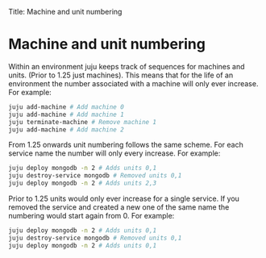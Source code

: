 Title: Machine and unit numbering  

# Machine and unit numbering

Within an environment juju keeps track of sequences for machines and units.
(Prior to 1.25 just machines). This means that for the life of an environment the number
associated with a machine will only ever increase. For example:

```bash
juju add-machine # Add machine 0
juju add-machine # Add machine 1
juju terminate-machine # Remove machine 1
juju add-machine # Add machine 2
```

From 1.25 onwards unit numbering follows the same scheme. For each service name the number
will only every increase. For example:
```bash
juju deploy mongodb -n 2 # Adds units 0,1
juju destroy-service mongodb # Removed units 0,1
juju deploy mongodb -n 2 # Adds units 2,3
```

Prior to 1.25 units would only ever increase for a single service. If you removed
the service and created a new one of the same name the numbering would start again from 0.
For example:

```bash
juju deploy mongodb -n 2 # Adds units 0,1
juju destroy-service mongodb # Removed units 0,1
juju deploy mongodb -n 2 # Adds units 0,1
```
